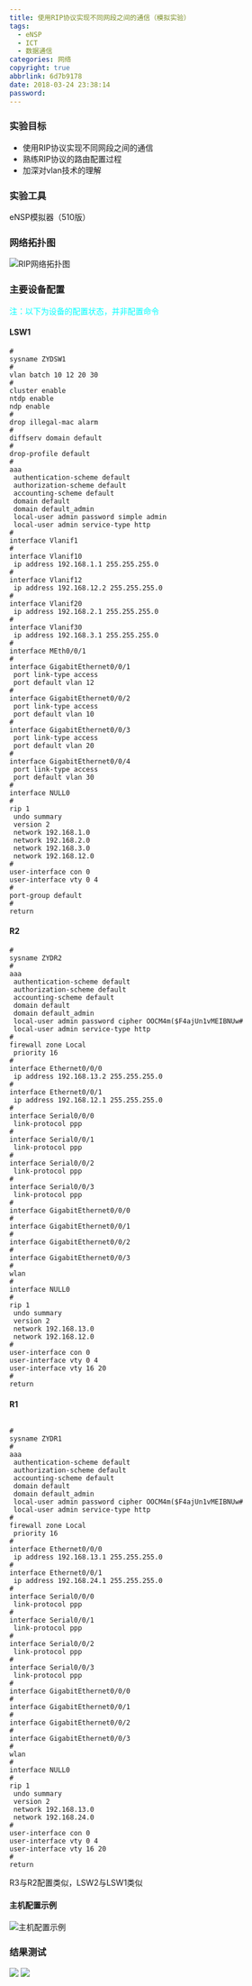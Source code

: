 ```yaml
---
title: 使用RIP协议实现不同网段之间的通信（模拟实验）
tags:
  - eNSP
  - ICT
  - 数据通信
categories: 网络
copyright: true
abbrlink: 6d7b9178
date: 2018-03-24 23:38:14
password:
---
```


### 实验目标
+  使用RIP协议实现不同网段之间的通信
+  熟练RIP协议的路由配置过程
+  加深对vlan技术的理解

### 实验工具

 eNSP模拟器（510版）
 
 ### 网络拓扑图
 
 ![RIP网络拓扑图][1]
 
 ### 主要设备配置

<font color=#00FFFF >注：以下为设备的配置状态，并非配置命令</font>

#### LSW1
```
#
sysname ZYDSW1
#
vlan batch 10 12 20 30
#
cluster enable
ntdp enable
ndp enable
#
drop illegal-mac alarm
#
diffserv domain default
#
drop-profile default
#
aaa 
 authentication-scheme default
 authorization-scheme default
 accounting-scheme default
 domain default 
 domain default_admin 
 local-user admin password simple admin
 local-user admin service-type http
#
interface Vlanif1
#
interface Vlanif10
 ip address 192.168.1.1 255.255.255.0 
#
interface Vlanif12
 ip address 192.168.12.2 255.255.255.0 
#
interface Vlanif20
 ip address 192.168.2.1 255.255.255.0 
#
interface Vlanif30
 ip address 192.168.3.1 255.255.255.0 
#
interface MEth0/0/1
#
interface GigabitEthernet0/0/1
 port link-type access
 port default vlan 12
#
interface GigabitEthernet0/0/2
 port link-type access
 port default vlan 10
#
interface GigabitEthernet0/0/3
 port link-type access
 port default vlan 20
#
interface GigabitEthernet0/0/4
 port link-type access
 port default vlan 30
#
interface NULL0
#
rip 1
 undo summary
 version 2
 network 192.168.1.0
 network 192.168.2.0
 network 192.168.3.0
 network 192.168.12.0
#
user-interface con 0
user-interface vty 0 4
#
port-group default
#
return 

```
#### R2
```
#
sysname ZYDR2
#
aaa 
 authentication-scheme default
 authorization-scheme default
 accounting-scheme default
 domain default 
 domain default_admin 
 local-user admin password cipher OOCM4m($F4ajUn1vMEIBNUw#
 local-user admin service-type http
#
firewall zone Local
 priority 16
#
interface Ethernet0/0/0
 ip address 192.168.13.2 255.255.255.0 
#
interface Ethernet0/0/1
 ip address 192.168.12.1 255.255.255.0 
#
interface Serial0/0/0
 link-protocol ppp
#
interface Serial0/0/1
 link-protocol ppp
#
interface Serial0/0/2
 link-protocol ppp
#
interface Serial0/0/3
 link-protocol ppp
#
interface GigabitEthernet0/0/0
#
interface GigabitEthernet0/0/1
#
interface GigabitEthernet0/0/2
#
interface GigabitEthernet0/0/3
#
wlan
#
interface NULL0
#
rip 1
 undo summary
 version 2
 network 192.168.13.0
 network 192.168.12.0
#
user-interface con 0
user-interface vty 0 4
user-interface vty 16 20
#
return 
```
#### R1
```

#
sysname ZYDR1
#
aaa 
 authentication-scheme default
 authorization-scheme default
 accounting-scheme default
 domain default 
 domain default_admin 
 local-user admin password cipher OOCM4m($F4ajUn1vMEIBNUw#
 local-user admin service-type http
#
firewall zone Local
 priority 16
#
interface Ethernet0/0/0
 ip address 192.168.13.1 255.255.255.0 
#
interface Ethernet0/0/1
 ip address 192.168.24.1 255.255.255.0 
#
interface Serial0/0/0
 link-protocol ppp
#
interface Serial0/0/1
 link-protocol ppp
#
interface Serial0/0/2
 link-protocol ppp
#
interface Serial0/0/3
 link-protocol ppp
#
interface GigabitEthernet0/0/0
#
interface GigabitEthernet0/0/1
#
interface GigabitEthernet0/0/2
#
interface GigabitEthernet0/0/3
#
wlan
#
interface NULL0
#
rip 1
 undo summary
 version 2
 network 192.168.13.0
 network 192.168.24.0
#
user-interface con 0
user-interface vty 0 4
user-interface vty 16 20
#
return 
```
R3与R2配置类似，LSW2与LSW1类似

#### 主机配置示例
![主机配置示例][2]

### 结果测试

![ ][3]
![ ][4]


  [1]: https://data.singlelovely.cn/xsj/2018/3/24/RIP%E7%BD%91%E7%BB%9C%E6%8B%93%E6%89%91%E5%9B%BE.png
  [2]: https://data.singlelovely.cn/xsj/2018/3/25/%E4%B8%BB%E6%9C%BA%E9%85%8D%E7%BD%AE%E7%A4%BA%E4%BE%8B.png
  [3]: https://data.singlelovely.cn/xsj/2018/3/25/%E7%BB%93%E6%9E%9C%E6%B5%8B%E8%AF%95.png
  [4]: https://data.singlelovely.cn/xsj/2018/3/25/%E7%BB%93%E6%9E%9C%E6%B5%8B%E8%AF%952.png